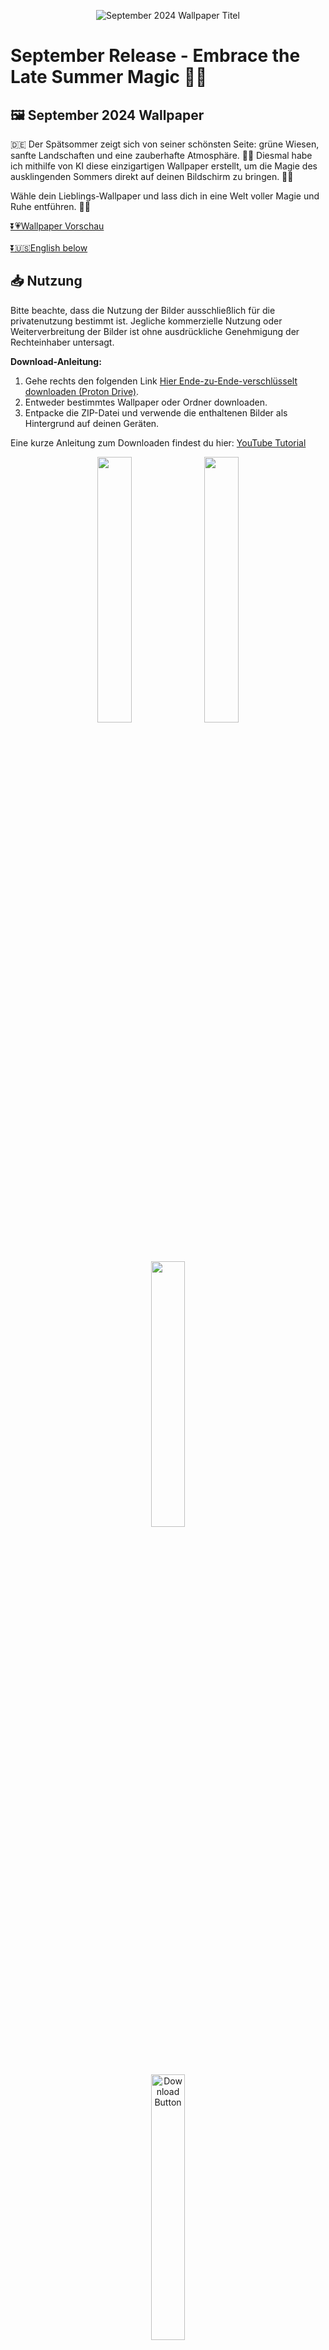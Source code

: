 <p align="center">
  <img src="Assets/09_2024_Wallpaper.jpg" alt="September 2024 Wallpaper Titel" width="">
</p>

# September Release - Embrace the Late Summer Magic 🌿✨

## 🖼️ September 2024 Wallpaper
🇩🇪
Der Spätsommer zeigt sich von seiner schönsten Seite: grüne Wiesen, sanfte Landschaften und eine zauberhafte Atmosphäre. 🌳🌅 
Diesmal habe ich mithilfe von KI diese einzigartigen Wallpaper erstellt, um die Magie des ausklingenden Sommers direkt auf deinen Bildschirm zu bringen. 🌟🤖

Wähle dein Lieblings-Wallpaper und lass dich in eine Welt voller Magie und Ruhe entführen. 🌿🌞


[⏬💗Wallpaper Vorschau](#wallpaper)<br><br>[⏬🇺🇸English below](#english)

## 📥 Nutzung
Bitte beachte, dass die Nutzung der Bilder ausschließlich für die privatenutzung bestimmt ist. Jegliche kommerzielle Nutzung oder Weiterverbreitung der Bilder ist ohne ausdrückliche Genehmigung der Rechteinhaber untersagt.

**Download-Anleitung:**
1. Gehe rechts den folgenden Link [Hier Ende-zu-Ende-verschlüsselt downloaden (Proton Drive)](https://drive.proton.me/urls/0NE39078YR#gCR3Dlyj8xzM).
2. Entweder bestimmtes Wallpaper oder Ordner downloaden.
3. Entpacke die ZIP-Datei und verwende die enthaltenen Bilder als Hintergrund auf deinen Geräten.

Eine kurze Anleitung zum Downloaden findest du hier: [YouTube Tutorial](https://www.youtube.com/@thisisnicollo) 

<p align="center">
  <img src="Assets/Bild-1.jpg" width="33%" />
  <img src="Assets/Bild-2.jpg" width="33%" /> 
  <img src="Assets/Bild-3.jpg" width="33%" />
</p>

<p align="center">
  <a href="https://drive.proton.me/urls/0NE39078YR#gCR3Dlyj8xzM">
    <img src="Assets/Download_button_DE.png" width="33%" alt="Download Button" />
  </a>
</p>

## 📄 Hinweis
Logos und Marken in diesen Hintergrundbildern gehören ihren jeweiligen Eigentümern. Ich möchte klarstellen, dass ich keine Rechte oder Eigentumsansprüche an ihnen geltend mache. Die Bilder wurden mithilfe von KI erstellt und basieren auf meiner kreativen Vision. Diese Wallpaper sind perfekt geeignet, um deinen Desktop, dein Tablet oder dein Smartphone zu verschönern. 🙏 

Mir gehören lediglich der "Bär" und der Smiley, der auf einigen Wallpapern oder in den Vorschaubildern zu sehen ist. 🐻🙂
Ebenso gehört mir der Downloadbutton.

Die Nutzung der Wallpaper ist ausschließlich für private Zwecke bestimmt. Jegliche kommerzielle Nutzung oder Weiterverbreitung der Bilder ist ohne ausdrückliche Genehmigung der Rechteinhaber untersagt.

Kontaktiere mich bitte umgehend, wenn eine Kennzeichung erwünscht ist!
Ich möchte sicherstellen, dass alle Rechte Respektiert werden und darum die entsprechende Maßnahmen ergreifen oder auf wunsch das betreffende Bild entfernen.

Diese Sammlung wurde von [thisisnicollo](https://github.com/thisisnicollo) erstellt. <div id="english"></div> 

## 🖥️ Alle Wallpaper
Die folgenden Vorschaubilder sind für Desktop, Samrtphone und Tablet erhältlich. Die Kalender auf Deutsch sowie auf Englisch erhältlich. <br>
[⏬💗Wallpaper Vorschau](#wallpaper)


# 🖼️ September 2024 Wallpaper

🇺🇸
Late summer is at its best: green meadows, gentle landscapes and a magical atmosphere. 🌳🌅 
This time I've used AI to create these unique wallpapers to bring the magic of the end of summer directly to your screen. 🌟🤖

Choose your favorite wallpaper and let yourself be carried away into a world full of magic and tranquility. 🌿🌞

## 📥 Usage
Please note that the use of the images is strictly for personal use only. Any commercial use or redistribution of the images is prohibited without the explicit permission of the copyright holders.

**Download instructions:**
1. go right to the following link [Download end-to-end encrypted here (Proton Drive)](https://drive.proton.me/urls/0NE39078YR#gCR3Dlyj8xzM).
2. download either specific wallpaper or folder.
3. unzip the ZIP file and use the contained images as wallpaper on your devices.

You can find a short download guide here: [YouTube Tutorial](https://www.youtube.com/@thisisnicollo) 

<p align="center">
  <img src="Assets/Bild-1.jpg" width="33%" />
  <img src="Assets/Bild-2.jpg" width="33%" /> 
  <img src="Assets/Bild-3.jpg" width="33%" />
</p>

<p align="center">
  <a href="https://drive.proton.me/urls/0NE39078YR#gCR3Dlyj8xzM">
    <img src="Assets/Download_button_EN.png" width="33%" alt="Download Button" />
  </a>
</p>

## 📄 Disclaimer
Logos and trademarks in these wallpapers belong to their respective owners. I want to make it clear that I do not claim any rights or ownership over them. The images were created using AI and are based on my creative vision. These wallpapers are perfect to beautify your desktop, tablet or phone. 🙏 

I only own the “bear” and the smiley that can be seen on some wallpapers or in the thumbnails. 🐻🙂
I also own the download button.

The use of the wallpapers is strictly for private purposes only. Any commercial use or redistribution of the images is prohibited without the explicit permission of the copyright holders.

Please contact me promptly if attribution is desired!
I want to ensure that all rights are respected and will take appropriate action or remove the relevant image upon request.

This collection were created by [thisisnicollo](https://github.com/thisisnicollo).
<div id="wallpaper"></div> 

## 🖥️ All Wallpapers
The Wallpapers are available for desktop, phone and tablet. The calendars are available in German and English.

### 🖥️ Desktop

#### 🇩🇪 Deutsch
<p align="center">
  <img src="Deutsch/Desktop/01_Desktop_DE.jpg" width="46%" />
  <img src="Deutsch/Desktop/02_Desktop_DE.jpg" width="46%" />
  <img src="Deutsch/Desktop/03_Desktop_DE.jpg" width="46%" />
  <img src="Deutsch/Desktop/04_Desktop_DE.jpg" width="46%" />
  <img src="Deutsch/Desktop/05_Desktop_DE.jpg" width="46%" />
  <img src="Deutsch/Desktop/06_Desktop_DE.jpg" width="46%" />
  <img src="Deutsch/Desktop/07_Desktop_DE.jpg" width="46%" />
  <img src="Deutsch/Desktop/08_Desktop_DE.jpg" width="46%" />
  <img src="Deutsch/Desktop/09_Desktop_DE.jpg" width="46%" />
  <img src="Deutsch/Desktop/10_Desktop_DE.jpg" width="46%" />
  <img src="Deutsch/Desktop/11_Desktop_DE.jpg" width="46%" />
  <img src="Deutsch/Desktop/12_Desktop_DE.jpg" width="46%" />
  <img src="Deutsch/Desktop/13_Desktop_DE.jpg" width="46%" />
  <img src="Deutsch/Desktop/14_Desktop_DE.jpg" width="46%" />
  <img src="Deutsch/Desktop/14_Desktop_DE.jpg" width="46%" />
  <img src="Deutsch/Desktop/15_Desktop_DE.jpg" width="46%" />
  <img src="Deutsch/Desktop/16_Desktop_DE.jpg" width="46%" />
  <img src="Deutsch/Desktop/17_Desktop_DE.jpg" width="46%" />
  <img src="Deutsch/Desktop/18_Desktop_DE.jpg" width="46%" />
  <img src="Deutsch/Desktop/19_Desktop_DE.jpg" width="46%" />
  <img src="Deutsch/Desktop/20_Desktop_DE.jpg" width="46%" />
  <img src="Deutsch/Desktop/21_Desktop_DE.jpg" width="46%" />
  <img src="Deutsch/Desktop/22_Desktop_DE.jpg" width="46%" />
  <img src="Deutsch/Desktop/23_Desktop_DE.jpg" width="46%" />
  <img src="Deutsch/Desktop/24_Desktop_DE.jpg" width="46%" />
</p>

#### 🇺🇸 English
<p align="English">
  <img src="English/Desktop/01_Desktop_EN.jpg" width="46%" />
  <img src="English/Desktop/02_Desktop_EN.jpg" width="46%" />
  <img src="English/Desktop/03_Desktop_EN.jpg" width="46%" />
  <img src="English/Desktop/04_Desktop_EN.jpg" width="46%" />
  <img src="English/Desktop/05_Desktop_EN.jpg" width="46%" />
  <img src="English/Desktop/06_Desktop_EN.jpg" width="46%" />
  <img src="English/Desktop/07_Desktop_EN.jpg" width="46%" />
  <img src="English/Desktop/08_Desktop_EN.jpg" width="46%" />
  <img src="English/Desktop/09_Desktop_EN.jpg" width="46%" />
  <img src="English/Desktop/10_Desktop_EN.jpg" width="46%" />
  <img src="English/Desktop/11_Desktop_EN.jpg" width="46%" />
  <img src="English/Desktop/12_Desktop_EN.jpg" width="46%" />
  <img src="English/Desktop/13_Desktop_EN.jpg" width="46%" />
  <img src="English/Desktop/14_Desktop_EN.jpg" width="46%" />
  <img src="English/Desktop/14_Desktop_EN.jpg" width="46%" />
  <img src="English/Desktop/15_Desktop_EN.jpg" width="46%" />
  <img src="English/Desktop/16_Desktop_EN.jpg" width="46%" />
  <img src="English/Desktop/17_Desktop_EN.jpg" width="46%" />
  <img src="English/Desktop/18_Desktop_EN.jpg" width="46%" />
  <img src="English/Desktop/19_Desktop_EN.jpg" width="46%" />
  <img src="English/Desktop/20_Desktop_EN.jpg" width="46%" />
  <img src="English/Desktop/21_Desktop_EN.jpg" width="46%" />
  <img src="English/Desktop/22_Desktop_EN.jpg" width="46%" />
  <img src="English/Desktop/23_Desktop_EN.jpg" width="46%" />
  <img src="English/Desktop/24_Desktop_EN.jpg" width="46%" />
</p>

### 📱 Phone

#### 🇩🇪 Deutsch
<p align="center">
  <img src="Deutsch/Phone/01_Phone_DE.jpg" width="46%" />
  <img src="Deutsch/Phone/02_Phone_DE.jpg" width="46%" />
  <img src="Deutsch/Phone/03_Phone_DE.jpg" width="46%" />
  <img src="Deutsch/Phone/04_Phone_DE.jpg" width="46%" />
  <img src="Deutsch/Phone/05_Phone_DE.jpg" width="46%" />
  <img src="Deutsch/Phone/06_Phone_DE.jpg" width="46%" />
  <img src="Deutsch/Phone/07_Phone_DE.jpg" width="46%" />
  <img src="Deutsch/Phone/08_Phone_DE.jpg" width="46%" />
  <img src="Deutsch/Phone/09_Phone_DE.jpg" width="46%" />
  <img src="Deutsch/Phone/10_Phone_DE.jpg" width="46%" />
  <img src="Deutsch/Phone/11_Phone_DE.jpg" width="46%" />
  <img src="Deutsch/Phone/12_Phone_DE.jpg" width="46%" />
  <img src="Deutsch/Phone/13_Phone_DE.jpg" width="46%" />
  <img src="Deutsch/Phone/14_Phone_DE.jpg" width="46%" />
  <img src="Deutsch/Phone/15_Phone_DE.jpg" width="46%" />
  <img src="Deutsch/Phone/16_Phone_DE.jpg" width="46%" />
  <img src="Deutsch/Phone/17_Phone_DE.jpg" width="46%" />
  <img src="Deutsch/Phone/18_Phone_DE.jpg" width="46%" />
  <img src="Deutsch/Phone/19_Phone_DE.jpg" width="46%" />
  <img src="Deutsch/Phone/20_Phone_DE.jpg" width="46%" />
  <img src="Deutsch/Phone/21_Phone_DE.jpg" width="46%" />
  <img src="Deutsch/Phone/22_Phone_DE.jpg" width="46%" />
  <img src="Deutsch/Phone/23_Phone_DE.jpg" width="46%" />
  <img src="Deutsch/Phone/24_Phone_DE.jpg" width="46%" />
</p>

#### 🇺🇸 English
<p align="center">
  <img src="English/Phone/01_Phone_EN.jpg" width="46%" />
  <img src="English/Phone/02_Phone_EN.jpg" width="46%" />
  <img src="English/Phone/03_Phone_EN.jpg" width="46%" />
  <img src="English/Phone/04_Phone_EN.jpg" width="46%" />
  <img src="English/Phone/05_Phone_EN.jpg" width="46%" />
  <img src="English/Phone/06_Phone_EN.jpg" width="46%" />
  <img src="English/Phone/07_Phone_EN.jpg" width="46%" />
  <img src="English/Phone/08_Phone_EN.jpg" width="46%" />
  <img src="English/Phone/09_Phone_EN.jpg" width="46%" />
  <img src="English/Phone/10_Phone_EN.jpg" width="46%" />
  <img src="English/Phone/11_Phone_EN.jpg" width="46%" />
  <img src="English/Phone/12_Phone_EN.jpg" width="46%" />
  <img src="English/Phone/13_Phone_EN.jpg" width="46%" />
  <img src="English/Phone/14_Phone_EN.jpg" width="46%" />
  <img src="English/Phone/15_Phone_EN.jpg" width="46%" />
  <img src="English/Phone/16_Phone_EN.jpg" width="46%" />
  <img src="English/Phone/17_Phone_EN.jpg" width="46%" />
  <img src="English/Phone/18_Phone_EN.jpg" width="46%" />
  <img src="English/Phone/19_Phone_EN.jpg" width="46%" />
  <img src="English/Phone/20_Phone_EN.jpg" width="46%" />
  <img src="English/Phone/21_Phone_EN.jpg" width="46%" />
  <img src="English/Phone/22_Phone_EN.jpg" width="46%" />
  <img src="English/Phone/23_Phone_EN.jpg" width="46%" />
  <img src="English/Phone/24_Phone_EN.jpg" width="46%" />
</p>

### 📱 Tablet

#### 🇩🇪 Deutsch
<p align="center">
  <img src="Deutsch/Tablet/01_Tablet_DE.jpg" width="46%" />
  <img src="Deutsch/Tablet/02_Tablet_DE.jpg" width="46%" />
  <img src="Deutsch/Tablet/03_Tablet_DE.jpg" width="46%" />
  <img src="Deutsch/Tablet/04_Tablet_DE.jpg" width="46%" />
  <img src="Deutsch/Tablet/05_Tablet_DE.jpg" width="46%" />
  <img src="Deutsch/Tablet/06_Tablet_DE.jpg" width="46%" />
  <img src="Deutsch/Tablet/07_Tablet_DE.jpg" width="46%" />
  <img src="Deutsch/Tablet/08_Tablet_DE.jpg" width="46%" />
  <img src="Deutsch/Tablet/09_Tablet_DE.jpg" width="46%" />
  <img src="Deutsch/Tablet/10_Tablet_DE.jpg" width="46%" />
  <img src="Deutsch/Tablet/11_Tablet_DE.jpg" width="46%" />
  <img src="Deutsch/Tablet/12_Tablet_DE.jpg" width="46%" />
  <img src="Deutsch/Tablet/13_Tablet_DE.jpg" width="46%" />
  <img src="Deutsch/Tablet/14_Tablet_DE.jpg" width="46%" />
  <img src="Deutsch/Tablet/15_Tablet_DE.jpg" width="46%" />
  <img src="Deutsch/Tablet/16_Tablet_DE.jpg" width="46%" />
  <img src="Deutsch/Tablet/17_Tablet_DE.jpg" width="46%" />
  <img src="Deutsch/Tablet/18_Tablet_DE.jpg" width="46%" />
  <img src="Deutsch/Tablet/19_Tablet_DE.jpg" width="46%" />
  <img src="Deutsch/Tablet/20_Tablet_DE.jpg" width="46%" />
  <img src="Deutsch/Tablet/21_Tablet_DE.jpg" width="46%" />
  <img src="Deutsch/Tablet/22_Tablet_DE.jpg" width="46%" />
  <img src="Deutsch/Tablet/23_Tablet_DE.jpg" width="46%" />
  <img src="Deutsch/Tablet/24_Tablet_DE.jpg" width="46%" />
</p>

#### 🇺🇸 English
<p align="center">
  <img src="English/Tablet/01_Tablet_EN.jpg" width="46%" />
  <img src="English/Tablet/02_Tablet_EN.jpg" width="46%" />
  <img src="English/Tablet/03_Tablet_EN.jpg" width="46%" />
  <img src="English/Tablet/04_Tablet_EN.jpg" width="46%" />
  <img src="English/Tablet/05_Tablet_EN.jpg" width="46%" />
  <img src="English/Tablet/06_Tablet_EN.jpg" width="46%" />
  <img src="English/Tablet/07_Tablet_EN.jpg" width="46%" />
  <img src="English/Tablet/08_Tablet_EN.jpg" width="46%" />
  <img src="English/Tablet/09_Tablet_EN.jpg" width="46%" />
  <img src="English/Tablet/10_Tablet_EN.jpg" width="46%" />
  <img src="English/Tablet/11_Tablet_EN.jpg" width="46%" />
  <img src="English/Tablet/12_Tablet_EN.jpg" width="46%" />
  <img src="English/Tablet/13_Tablet_EN.jpg" width="46%" />
  <img src="English/Tablet/14_Tablet_EN.jpg" width="46%" />
  <img src="English/Tablet/15_Tablet_EN.jpg" width="46%" />
  <img src="English/Tablet/16_Tablet_EN.jpg" width="46%" />
  <img src="English/Tablet/17_Tablet_EN.jpg" width="46%" />
  <img src="English/Tablet/18_Tablet_EN.jpg" width="46%" />
  <img src="English/Tablet/19_Tablet_EN.jpg" width="46%" />
  <img src="English/Tablet/20_Tablet_EN.jpg" width="46%" />
  <img src="English/Tablet/21_Tablet_EN.jpg" width="46%" />
  <img src="English/Tablet/22_Tablet_EN.jpg" width="46%" />
  <img src="English/Tablet/23_Tablet_EN.jpg" width="46%" />
  <img src="English/Tablet/24_Tablet_EN.jpg" width="46%" />
</p>